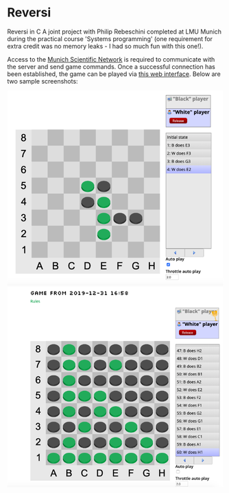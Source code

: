 # Reversi
Reversi in C
A joint project with Philip Rebeschini completed at LMU Munich during the practical course 'Systems programming' (one requirement for extra credit was no memory leaks - I had so much fun with this one!). 

Access to the [Munich Scientific Network](https://www.lrz.de/services/netz/mobil/vpn_en/) is required to communicate with the server and send game commands. Once a successful connection has been established, the game can be played via [this web interface](http://sysprak.priv.lab.nm.ifi.lmu.de). Below are two sample screenshots: 

![](https://github.com/mkg33/Reversi/blob/master/Screenshot1.png)
![](https://github.com/mkg33/Reversi/blob/master/Screenshot2.png)

